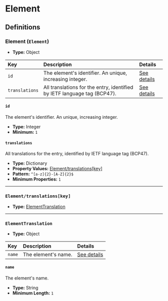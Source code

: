 # Element

## Definitions

### <a name="Element"></a> Element (`Element`)

- **Type:** Object

Key | Description | Details
:-- | :-- | :--
`id` | The element's identifier. An unique, increasing integer. | <a href="#Element/id">See details</a>
`translations` | All translations for the entry, identified by IETF language tag (BCP47). | <a href="#Element/translations">See details</a>

#### <a name="Element/id"></a> `id`

The element's identifier. An unique, increasing integer.

- **Type:** Integer
- **Minimum:** `1`

#### <a name="Element/translations"></a> `translations`

All translations for the entry, identified by IETF language tag (BCP47).

- **Type:** Dictionary
- **Property Values:** <a href="#Element/translations[key]">Element/translations[key]</a>
- **Pattern:** `^[a-z]{2}-[A-Z]{2}$`
- **Minimum Properties:** `1`

---

### <a name="Element/translations[key]"></a> `Element/translations[key]`

- **Type:** <a href="#ElementTranslation">ElementTranslation</a>

---

### <a name="ElementTranslation"></a> `ElementTranslation`

- **Type:** Object

Key | Description | Details
:-- | :-- | :--
`name` | The element's name. | <a href="#ElementTranslation/name">See details</a>

#### <a name="ElementTranslation/name"></a> `name`

The element's name.

- **Type:** String
- **Minimum Length:** `1`
